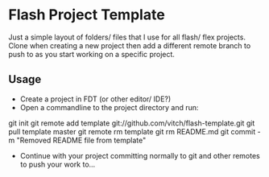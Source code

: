 Flash Project Template
======================

Just a simple layout of folders/ files that I use for
all flash/ flex projects. Clone when creating a new
project then add a different remote branch to push to
as you start working on a specific project.

Usage
-----

 * Create a project in FDT (or other editor/ IDE?)
 * Open a commandline to the project directory and run:

git init
git remote add template git://github.com/vitch/flash-template.git
git pull template master
git remote rm template
git rm README.md
git commit -m "Removed README file from template"

 * Continue with your project committing normally to git and
   other remotes to push your work to...